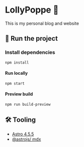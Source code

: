 # LollyPoppe 🌈

This is my personal blog and website

## 🚀 Run the project

### Install dependencies

```
npm install
```

#### Run locally

```
npm start
```

#### Preview build

```
npm run build-preview
```

## 🛠️ Tooling

- [Astro 4.5.5](https://astro.build/)
- [@astrojs/ mdx](https://docs.astro.build/en/guides/integrations-guide/mdx/)
